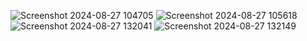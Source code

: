 
![Screenshot 2024-08-27 104705](https://github.com/user-attachments/assets/676b62b3-50a7-4694-b6ea-96c86e4a49ed)
![Screenshot 2024-08-27 105618](https://github.com/user-attachments/assets/8fef6033-f93b-44cc-9b41-450f4f814a24)
![Screenshot 2024-08-27 132041](https://github.com/user-attachments/assets/e82d8bfe-291e-4eb9-9dd8-599a63b852f4)
![Screenshot 2024-08-27 132149](https://github.com/user-attachments/assets/c843fb2c-2306-4d01-bc56-a6db754c229c)
